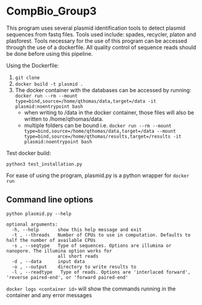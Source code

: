 # CompBio_Group3

This program uses several plasmid identification tools to detect plasmid sequences from fastq files. Tools used include: spades, recycler, platon and plasforest.
Tools necessary for the use of this program can be accessed through the use of a dockerfile. All quality control of sequence reads should be done before using this pipeline.

Using the Dockerfile:
1. `git clone` 
2. `docker build -t plasmid .`
3. The docker container with the databases can be accessed by running:
  `docker run --rm --mount type=bind,source=/home/qthomas/data,target=/data -it plasmid:noentrypoint bash`
    - when writing to /data in the docker container, those files will also be written to /home/qthomas/data.
    - multiple folders can be bound i.e. `docker run --rm --mount type=bind,source=/home/qthomas/data,target=/data --mount type=bind,source=/home/qthomas/results,target=/results -it plasmid:noentrypoint bash`

Test docker build:

  `python3 test_installation.py`

For ease of using the program, plasmid.py is a python wrapper for `docker run`

## Command line options
``` 
python plasmid.py --help

optional arguments:
  -h, --help       show this help message and exit
  -t , --threads   Number of CPUs to use in computation. Defaults to half the number of available CPUs
  -s , --seqtype   Type of sequences. Options are illumina or nanopore. The illumina option works for
                   all short reads
  -d , --data      input data
  -o , --output    directory to write results to
  -l , --readtype   Type of reads. Options are 'interlaced forward', 'reverse paired-end', or 'forward paired-end'
```

```docker logs <container id>``` will show the commands running in the container and any error messages